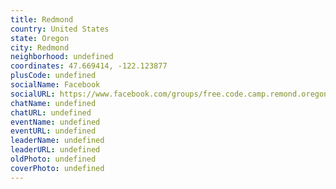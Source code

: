 ```yaml
---
title: Redmond
country: United States
state: Oregon
city: Redmond
neighborhood: undefined
coordinates: 47.669414, -122.123877
plusCode: undefined
socialName: Facebook
socialURL: https://www.facebook.com/groups/free.code.camp.remond.oregon
chatName: undefined
chatURL: undefined
eventName: undefined
eventURL: undefined
leaderName: undefined
leaderURL: undefined
oldPhoto: undefined
coverPhoto: undefined
---
```

